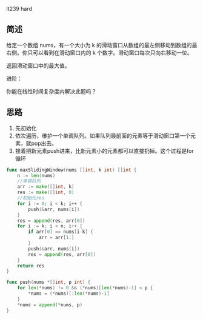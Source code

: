 lt239 hard

## 简述
给定一个数组 nums，有一个大小为 k 的滑动窗口从数组的最左侧移动到数组的最右侧。你只可以看到在滑动窗口内的 k 个数字。滑动窗口每次只向右移动一位。

返回滑动窗口中的最大值。

进阶：

你能在线性时间复杂度内解决此题吗？

## 思路

1. 先初始化
2. 依次遍历，维护一个单调队列。如果队列最前面的元素等于滑动窗口第一个元素，就pop出去。
3. 接着把新元素push进来，比新元素小的元素都可以直接扔掉。这个过程是for循环


```go
func maxSlidingWindow(nums []int, k int) []int {
	n := len(nums)
	//单调队列
	arr := make([]int, k)
	res := make([]int, 0)
	//初始化res
	for i := 0; i < k; i++ {
		push(&arr, nums[i])
	}
	res = append(res, arr[0])
	for i := k; i < n; i++ {
		if arr[0] == nums[i-k] {
			arr = arr[1:]
		}
		push(&arr, nums[i])
		res = append(res, arr[0])
	}
	return res
}

func push(nums *[]int, p int) {
	for len(*nums) != 0 && (*nums)[len(*nums)-1] < p {
		*nums = (*nums)[:len(*nums)-1]
	}
	*nums = append(*nums, p)
}
```